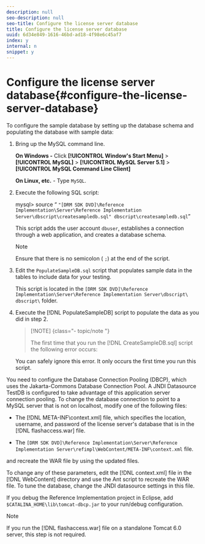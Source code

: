 ```yaml
---
description: null
seo-description: null
seo-title: Configure the license server database
title: Configure the license server database
uuid: 6d34e849-1616-46bd-ad18-4f98e6c45af7
index: y
internal: n
snippet: y
---
```


# Configure the license server database{#configure-the-license-server-database}

To configure the sample database by setting up the database schema and populating the database with sample data: 

1. Bring up the MySQL command line.

   **On Windows -** Click  **[!UICONTROL Window's Start Menu]** > **[!UICONTROL MySQL]** > **[!UICONTROL MySQL Server 5.1]** > **[!UICONTROL MySQL Command Line Client]**

   **On Linux, etc.** - Type `MySQL`. 

1. Execute the following SQL script:

   mysql> source “ `"[DRM SDK DVD]\Reference Implementation\Server\Reference Implementation Server\dbscript\createsampledb.sql" dbscript\createsampledb.sql`”

   This script adds the user account `dbuser`, establishes a connection through a web application, and creates a database schema. 

   >[!NOTE]
   >
   >Ensure that there is no semicolon ( `;`) at the end of the script.

1. Edit the `PopulateSampleDB.sql` script that populates sample data in the tables to include data for your testing.

   This script is located in the `[DRM SDK DVD]\Reference Implementation\Server\Reference Implementation Server\dbscript\ dbscript\` folder.
1. Execute the [!DNL PopulateSampleDB] script to populate the data as you did in step 2.

   >[!NOTE] {class="- topic/note "}
   >
   >The first time that you run the [!DNL CreateSampleDB.sql] script the following error occurs:

   You can safely ignore this error. It only occurs the first time you run this script. 

You need to configure the Database Connection Pooling (DBCP), which uses the Jakarta-Commons Database Connection Pool. A JNDI Datasource TestDB is configured to take advantage of this application server connection pooling. To change the database connection to point to a MySQL server that is not on localhost, modify one of the following files:

* The [!DNL META-INF\context.xml] file, which specifies the location, username, and password of the license server's database that is in the [!DNL flashaccess.war] file. 

* The `[DRM SDK DVD]\Reference Implementation\Server\Reference Implementation Server\refimpl\WebContent/META-INF\context.xml` file.

and recreate the WAR file by using the updated files.

To change any of these parameters, edit the [!DNL context.xml] file in the [!DNL WebContent] directory and use the Ant script to recreate the WAR file. To tune the database, change the JNDI datasource settings in this file.

If you debug the Reference Implementation project in Eclipse, add `$CATALINA_HOME\lib\tomcat-dbcp.jar` to your run/debug configuration.

>[!NOTE]
>
>If you run the [!DNL flashaccess.war] file on a standalone Tomcat 6.0 server, this step is not required.

